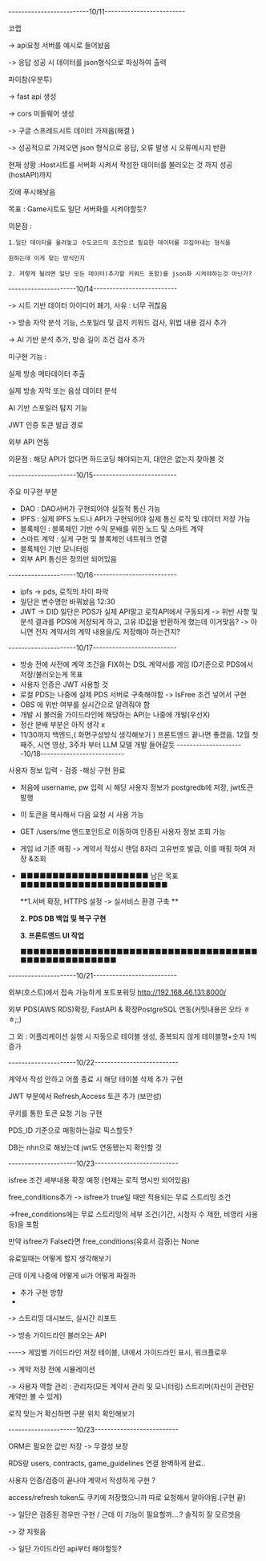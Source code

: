 -------------------------10/11-------------------------

코랩 

-> api요청 서버를 예시로 들어놨음 

-> 응답 성공 시 데이터를 json형식으로 파싱하여 출력 

파이참(우분투) 

-> fast api 생성 

-> cors 미들웨어 생성 

-> 구글 스프레드시트 데이터 가져옴(해결 )

-> 성공적으로 가져오면 json 형식으로 응답, 오류 발생 시 오류메시지 반환

현재 상황 :Host시트를 서버화 시켜서 작성한 데이터를 불러오는 것 까지 성공(hostAPI)까지

깃에 푸시해놧음 

목표 : Game시트도 일단 서버화를 시켜야할듯? 

의문점 : 

	1.일단 데이터를 올려놓고 수도코드의 조건으로 필요한 데이터를 끄집어내는 형식을 
 
	원하는데 이게 맞는 방식인지
 
	2. 저렇게 될려면 일단 모든 데이터(추가할 키워드 포함)를 json화 시켜야하는것 아닌가? 

---------------------10/14--------------------------

-> 시트 기반 데이터 아이디어 폐기, 사유 : 너무 귀찮음 

-> 방송 자막 분석 기능, 스포일러 및 금지 키워드 검사, 위법 내용 검사 추가

-> AI 기반 분석 추가, 방송 길이 조건 검사 추가 

미구현 기능 : 

실제 방송 메타데이터 추출

실제 방송 자막 또는 음성 데이터 분석 

AI 기반 스포일러 탐지 기능 

JWT 인증 토큰 발급 경로 

외부 API 연동

의문점 : 해당 API가 없다면 하드코딩 해야되는지, 대안은 없는지 찾아볼 것

---------------------10/15--------------------------

주요 미구현 부분
- DAO : DAO서버가 구현되어야 실질적 통신 가능 
- IPFS : 실제 IPFS 노드나 API가 구현되어야 실제 통신 로직 및 데이터 저장 가능
- 블록체인 : 블록체인 기반 수익 분배를 위한 노드 및 스마트 계약 
- 스마트 계약 : 실게 구현 및 블록체인 네트워크 연결  
- 블록체인 기반 모니터링
- 외부 API 통신은 정의만 되어있음

---------------------10/16--------------------------
- ipfs -> pds, 로직의 차이 파악 
- 일단은 변수명만 바꿔놨음 12:30
- JWT -> DID
일단은 PDS가 실제 API말고 로직API에서 구동되게 
 -> 위반 사항 및 분석 결과를 PDS에 저장되게 하고, 고유 ID값을 반환하게 했는데 이거맞음?
 -> 아니면 전자 계약서의 계약 내용을/도 저장해야 하는건지?
  
---------------------10/17--------------------------

- 방송 전에 사전에 계약 조건을 FIX하는 DSL 계약서를 
게임 ID기준으로 PDS에서 저장/불러오는게 목표  
- 사용자 인증은 JWT 사용할 것 
- 로컬 PDS는 나중에 실제 PDS 서버로 구축해야함 
        -> IsFree 조건 넣어서 구현
- OBS 에 위반 여부를 실시간으로 알려줘야 함  
- 개발 시 불러올 가이드라인에 해당하는 API는 나중에 개발(우선X) 
- 정산 분배 부분은 아직 생각 x 
- 11/30까지 백엔드,( 화면구성방식 생각해보기 ) 프론트엔드 끝나면 좋겠음. 12월 첫째주, 시연 영상, 3주차 부터 LLM 모델 개발 들어갈듯 
---------------------10/18--------------------------

사용자 정보 입력 - 검증 -해싱 구현 완료 
- 처음에 username, pw 입력 시 해당 사용자 정보가 postgredb에 저장, jwt토큰 발행
- 이 토큰을 복사해서 다음 요청 시 사용 가능 
- GET /users/me 엔드포인트로 이동하여 인증된 사용자 정보 조회 가능 
- 게임 id 기준 매핑 -> 계약서 작성시 랜덤 8자리 고유번호 발급, 이를 매핑 하여 저장 &조회
- 
  ■■■■■■■■■■■■■■■■■■■■
  남은 목표   ■■■■■■■■■■■■■■■■■■■■■■■
  
  **1.서버 확장, HTTPS 설정 -> 실서비스 환경 구축 **
  
  **2. PDS DB 백업 및 복구 구현**
  
  **3. 프론트앤드 UI 작업**
  
  ■■■■■■■■■■■■■■■■■■■■■■■■■■■■■■■■■■■■■■■■■■■■■■■■■■■■
  
---------------------10/21--------------------------

외부(호스트)에서 접속 가능하게 포트포워딩 http://192.168.46.131:8000/

외부 PDS(AWS RDS)확장, FastAPI & 확장PostgreSQL 연동(커밋내용은 오타 ㅎㅎ;;)

그 외 : 어플리케이션 실행 시 자동으로 테이블 생성, 중복되지 않게 테이블명+숫자 1씩 증가 

---------------------10/22--------------------------

계약서 작성 안하고 어플 종료 시 해당 테이블 삭제 추가 구현

JWT 부분에서 Refresh,Access 토큰 추가 (보안성)

 쿠키를 통한 토큰 요청 기능 구현 
 
PDS_ID 기준으로 매핑하는걸로 픽스할듯? 

DB는 nhn으로 해놨는데 jwt도 연동됐는지 확인할 것 

---------------------10/23--------------------------

isfree 조건 세부내용 확장 예정 (현재는 로직 명시만 되어있음)

free_conditions추가 -> isfree가 true일 때만 적용되는 무료 스트리밍 조건 

->free_conditions에는 무료 스트리밍의 세부 조건(기간, 시청자 수 제한, 비영리 사용 등)을 포함

 만약 isfree가 False라면 free_conditions(유효서 검증)는 None
 
유료일때는 어떻게 할지 생각해보기 

근데 이게 나중에 어떻게 ui가 어떻게 짜질까

- 추가 구현 방향
- 
-> 스트리밍 대시보드, 실시간 리포트
  
-> 방송 가이드라인 불러오는 API 

----> 게임별 가이드라인 저장 테이블, UI에서 가이드라인 표시, 워크플로우 

-> 계약 저장 전에 시뮬레이션 

-> 사용자 역할 관리 : 관리자(모든 계약서 관리 및 모니터링) 스트리머(자신이 관련된 계약만 볼 수 있게)

로직 맞는거 확신하면 구문 위치 확인해보기

---------------------10/23--------------------------

ORM은 필요한 값만 저장 -> 무결성 보장

 RDS랑 users, contracts, game_guidelines 연결 완벽하게 완료..
 
사용자 인증/검증이 끝나야 계약서 작성하게 구현 ?

access/refresh token도 쿠키에 저장했으니까 따로 요청해서 알아야됨.(구현 끝)

-> 일단은 검증된 경우만 구현 / 근데 이 기능이 필요할까....? 솔직히 잘 모르겟음 

-> 걍 지웟음 

-> 일단 가이드라인 api부터 해야할듯?
